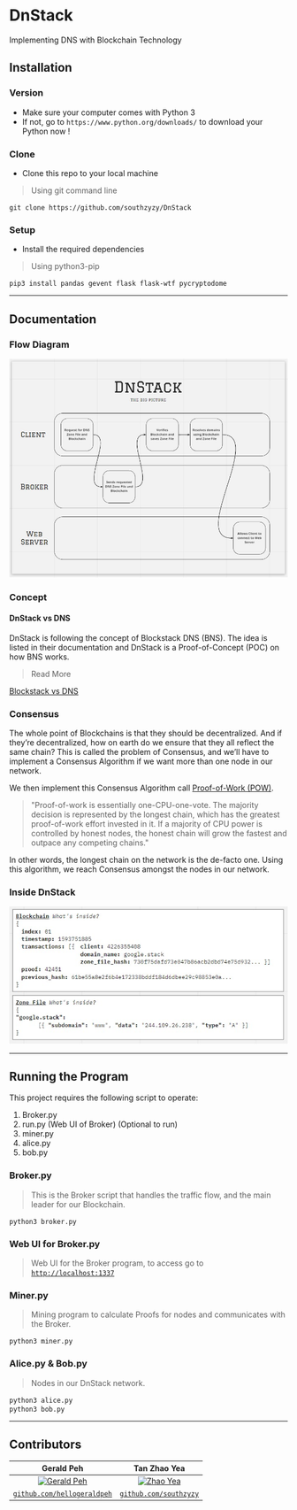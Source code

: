# DnStack
Implementing DNS with Blockchain Technology

## Installation

### Version
- Make sure your computer comes with Python 3
- If not, go to `https://www.python.org/downloads/` to download your Python now !

### Clone
- Clone this repo to your local machine
> Using git command line
```code
git clone https://github.com/southzyzy/DnStack
```

### Setup
- Install the required dependencies
> Using python3-pip
```shell
pip3 install pandas gevent flask flask-wtf pycryptodome
```

---

## Documentation

### Flow Diagram
![Overall Flow](img/DnStack_BigPicture.jpg)

### Concept
#### DnStack vs DNS
DnStack is following the concept of Blockstack DNS (BNS). The idea is listed in their documentation and DnStack is a Proof-of-Concept (POC) on how BNS works.
> Read More

<a href="https://docs.blockstack.org/core/naming/comparison.html#blockstack-vs-dns">Blockstack vs DNS</a>


### Consensus
The whole point of Blockchains is that they should be decentralized. And if they’re decentralized, how on earth do we ensure that they all reflect the same chain? This is called the problem of Consensus, and we’ll have to implement a Consensus Algorithm if we want more than one node in our network.

We then implement this Consensus Algorithm call <a href="https://www.ledger.com/academy/blockchain/what-is-proof-of-work">Proof-of-Work (POW)</a>. 
> "Proof-of-work is essentially one-CPU-one-vote. The majority decision is represented by the longest chain, which has the greatest proof-of-work effort invested in it. If a majority of CPU power is controlled by honest nodes, the honest chain will grow the fastest and outpace any competing chains."

In other words, the longest chain on the network is the de-facto one. Using this algorithm, we reach Consensus amongst the nodes in our network.

### Inside DnStack
![Inside DnStack](img/DnStack_BCZF.jpg)

---

## Running the Program
This project requires the following script to operate:
1. Broker.py
2. run.py (Web UI of Broker) (Optional to run)
3. miner.py
4. alice.py
5. bob.py

### Broker.py
> This is the Broker script that handles the traffic flow, and the main leader for our Blockchain.
```commandline
python3 broker.py
```

### Web UI for Broker.py
> Web UI for the Broker program, to access go to <a href="http://localhost:1337">`http://localhost:1337`</a>

### Miner.py
> Mining program to calculate Proofs for nodes and communicates with the Broker.
```commandline
python3 miner.py
```

### Alice.py & Bob.py
> Nodes in our DnStack network.
```commandline
python3 alice.py
python3 bob.py
```

---

## Contributors
| **Gerald Peh** | **Tan Zhao Yea**
| :---: |:---:|
| [![Gerald Peh](https://avatars3.githubusercontent.com/u/20138589?v=3&s=200)](https://www.linkedin.com/in/gxraldpeh/)    | [![Zhao Yea](https://avatars3.githubusercontent.com/u/19283789?v=3&s=200)](https://sg.linkedin.com/in/tan-zhao-yea-114278131)
| <a href="https://github.com/hellogeraldblah" target="_blank">`github.com/hellogeraldpeh`</a> | <a href="http://github.com/southzyzy" target="_blank">`github.com/southzyzy`</a>


